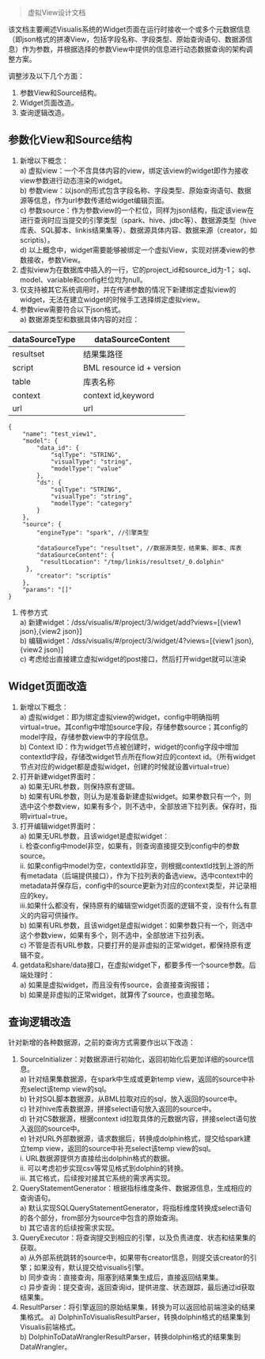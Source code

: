 > 虚拟View设计文档  

该文档主要阐述Visualis系统的Widget页面在运行时接收一个或多个元数据信息（即json格式的拼凑View，包括字段名称、字段类型、原始查询语句、数据源信息）作为参数，并根据选择的参数View中提供的信息进行动态数据查询的架构调整方案。

调整涉及以下几个方面：
1.	参数View和Source结构。
2.	Widget页面改造。
3.	查询逻辑改造。
## 参数化View和Source结构
1.	新增以下概念：  
a)	虚拟view：一个不含具体内容的view，绑定该view的widget即作为接收view参数进行动态渲染的widget。  
b)	参数view：以json的形式包含字段名称、字段类型、原始查询语句、数据源等信息，作为url参数传递给widget编辑页面。  
c)	参数source：作为参数view的一个栏位，同样为json结构，指定该view在进行查询时应当提交的引擎类型（spark、hive、jdbc等）、数据源类型（hive库表、SQL脚本、linkis结果集等）、数据源具体内容、数据来源（creator，如scriptis）。   
d)	以上概念中，widget需要能够被绑定一个虚拟View，实现对拼凑view的参数接收，参数View。
2.	虚拟view为在数据库中插入的一行，它的project_id和source_id为-1； sql、model、variable和config栏位均为null。
3.	仅支持被其它系统调用时，并在传递参数的情况下新建绑定虚拟view的widget，无法在建立widget的时候手工选择绑定虚拟view。
4.	参数view需要符合以下json格式。  
a)	数据源类型和数据具体内容的对应：

|dataSourceType |dataSourceContent |   
|---------------|------------------|  
resultset|结果集路径  
script|BML resource id + version  
table|库表名称  
context|context id,keyword  
url|url  
```
{ 
    "name": "test_view1", 
    "model": { 
        "data_id": { 
            "sqlType": "STRING", 
            "visualType": "string", 
            "modelType": "value"
        }, 
        "ds": { 
            "sqlType": "STRING", 
            "visualType": "string", 
            "modelType": "category"
        }
    }, 
    "source": { 
        "engineType": "spark", //引擎类型
        
        "dataSourceType": "resultset", //数据源类型，结果集、脚本、库表
        "dataSourceContent": {
	     "resultLocation": "/tmp/linkis/resultset/_0.dolphin"
	 },
        "creator": "scriptis"
    }, 
    "params": "[]"
}
```
1. 传参方式  
a)	新建widget：/dss/visualis/#/project/3/widget/add?views=[{view1 json},{view2 json}]  
b)	编辑widget：/dss/visualis/#/project/3/widget/4?views=[{view1 json},{view2 json}]  
c)	考虑给出直接建立虚拟widget的post接口，然后打开widget就可以渲染  
## Widget页面改造
1.	新增以下概念：  
a)	虚拟widget：即为绑定虚拟view的widget，config中明确指明virtual=true。其config中增加source字段，存储参数source；其config的model字段，存储参数view中的字段信息。  
b)	Context ID：作为widget节点被创建时，widget的config字段中增加contextId字段，存储改widget节点所在flow对应的context id。（所有widget节点对应的widget都是虚拟widget，创建的时候就设置virtual=true）
2.	打开新建widget界面时：  
a)	如果无URL参数，则保持原有逻辑。  
b)	如果有URL参数，则认为是准备新建虚拟widget。如果参数只有一个，则选中这个参数view，如果有多个，则不选中，全部放进下拉列表。保存时，指明virtual=true。
3.	打开编辑widget界面时：  
a)	如果无URL参数，且该widget是虚拟widget：  
i.	检查config中model非空，如果有，则查询直接提交到config中的参数source。  
ii.	如果config中model为空，contextId非空，则根据contextId找到上游的所有metadata（后端提供接口），作为下拉列表的备选view。选中context中的metadata并保存后，config中的source更新为对应的context类型，并记录相应的key。  
iii.如果什么都没有，保持原有的编辑空widget页面的逻辑不变，没有什么有意义的内容可供操作。  
b)	如果有URL参数，且该widget是虚拟widget：如果参数只有一个，则选中这个参数view，如果有多个，则不选中，全部放进下拉列表。  
c)	不管是否有URL参数，只要打开的是非虚拟的正常widget，都保持原有逻辑不变。
4.	getdata和share/data接口，在虚拟widget下，都要多传一个source参数。后端处理时：  
a)	如果是虚拟widget，而且没有传source，会直接查询报错；  
b)	如果是非虚拟的正常widget，就算传了source，也直接忽略。
## 查询逻辑改造
针对新增的各种数据源，之前的查询方式需要作出以下改造：
1.	SourceInitializer：对数据源进行初始化，返回初始化后更加详细的source信息。  
a)	针对结果集数据源，在spark中生成或更新temp view，返回的source中补充select该temp view的sql。  
b)	针对SQL脚本数据源，从BML拉取对应的sql，放入返回的source中。  
c)	针对hive库表数据源，拼接select语句放入返回的source中。  
d)	针对CS数据源，根据context id拉取具体的元数据内容，拼接select语句放入返回的source中。  
e)	针对URL外部数据源，请求数据后，转换成dolphin格式，提交给spark建立temp view，返回的source中补充select该temp view的sql。  
i.	URL数据源提供方直接给出dolphin格式的数据。  
ii.	可以考虑初步实现csv等常见格式到dolphin的转换。  
iii.	其它格式，后续按对接其它系统的需求再实现。  
2.	QueryStatementGenerator：根据指标维度条件、数据源信息，生成相应的查询语句。  
a)	默认实现SQLQueryStatementGenerator，将指标维度转换成select语句的各个部分，from部分为source中包含的原始查询。  
b)	其它语言的后续按需求实现。
3.	QueryExecutor：将查询提交到相应的引擎，以及负责进度、状态和结果集的获取。  
a)	从外部系统跳转的source中，如果带有creator信息，则提交该creator的引擎；如果没有，默认提交给visualis引擎。  
b)	同步查询：直接查询，阻塞到结果集生成后，直接返回结果集。  
c)	异步查询：提交查询，返回查询id，提供进度、状态跟踪，最后通过id获取结果集。
4.	ResultParser：将引擎返回的原始结果集，转换为可以返回给前端渲染的结果集格式。
a)	DolphinToVisualisResultParser，转换dolphin格式的结果集到Visualis前端格式。  
b)	DolphinToDataWranglerResultParser，转换dolphin格式的结果集到DataWrangler。

